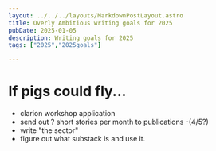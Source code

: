 ```yaml
---
layout: ../../../layouts/MarkdownPostLayout.astro
title: Overly Ambitious writing goals for 2025
pubDate: 2025-01-05
description: Writing goals for 2025
tags: ["2025","2025goals"]

---
```


# If pigs could fly...

- clarion workshop application
- send out ? short stories per month to publications -(4/5?)
- write "the sector"
- figure out what substack is and use it.



 


